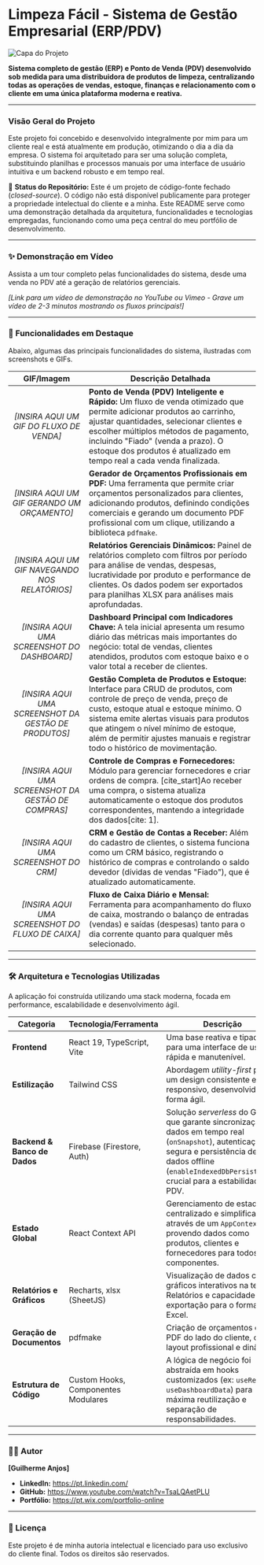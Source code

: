 # Limpeza Fácil - Sistema de Gestão Empresarial (ERP/PDV)

![Capa do Projeto](https://placehold.co/1200x600/16a34a/white?text=Limpeza+Fácil+ERP)

**Sistema completo de gestão (ERP) e Ponto de Venda (PDV) desenvolvido sob medida para uma distribuidora de produtos de limpeza, centralizando todas as operações de vendas, estoque, finanças e relacionamento com o cliente em uma única plataforma moderna e reativa.**

---

### Visão Geral do Projeto

Este projeto foi concebido e desenvolvido integralmente por mim para um cliente real e está atualmente em produção, otimizando o dia a dia da empresa. O sistema foi arquitetado para ser uma solução completa, substituindo planilhas e processos manuais por uma interface de usuário intuitiva e um backend robusto e em tempo real.

🔴 **Status do Repositório:** Este é um projeto de código-fonte fechado (*closed-source*). O código não está disponível publicamente para proteger a propriedade intelectual do cliente e a minha. Este README serve como uma demonstração detalhada da arquitetura, funcionalidades e tecnologias empregadas, funcionando como uma peça central do meu portfólio de desenvolvimento.

---

### ✨ Demonstração em Vídeo

Assista a um tour completo pelas funcionalidades do sistema, desde uma venda no PDV até a geração de relatórios gerenciais.

_[Link para um vídeo de demonstração no YouTube ou Vimeo - Grave um vídeo de 2-3 minutos mostrando os fluxos principais!]_

---

### 🚀 Funcionalidades em Destaque

Abaixo, algumas das principais funcionalidades do sistema, ilustradas com screenshots e GIFs.

| GIF/Imagem | Descrição Detalhada |
| :---: | --- |
| _[INSIRA AQUI UM GIF DO FLUXO DE VENDA]_ | **Ponto de Venda (PDV) Inteligente e Rápido:** Um fluxo de venda otimizado que permite adicionar produtos ao carrinho, ajustar quantidades, selecionar clientes e escolher múltiplos métodos de pagamento, incluindo "Fiado" (venda a prazo). O estoque dos produtos é atualizado em tempo real a cada venda finalizada. |
| _[INSIRA AQUI UM GIF GERANDO UM ORÇAMENTO]_ | **Gerador de Orçamentos Profissionais em PDF:** Uma ferramenta que permite criar orçamentos personalizados para clientes, adicionando produtos, definindo condições comerciais e gerando um documento PDF profissional com um clique, utilizando a biblioteca `pdfmake`. |
| _[INSIRA AQUI UM GIF NAVEGANDO NOS RELATÓRIOS]_ | **Relatórios Gerenciais Dinâmicos:** Painel de relatórios completo com filtros por período para análise de vendas, despesas, lucratividade por produto e performance de clientes. Os dados podem ser exportados para planilhas XLSX para análises mais aprofundadas. |
| _[INSIRA AQUI UMA SCREENSHOT DO DASHBOARD]_ | **Dashboard Principal com Indicadores Chave:** A tela inicial apresenta um resumo diário das métricas mais importantes do negócio: total de vendas, clientes atendidos, produtos com estoque baixo e o valor total a receber de clientes. |
| _[INSIRA AQUI UMA SCREENSHOT DA GESTÃO DE PRODUTOS]_ | **Gestão Completa de Produtos e Estoque:** Interface para CRUD de produtos, com controle de preço de venda, preço de custo, estoque atual e estoque mínimo. O sistema emite alertas visuais para produtos que atingem o nível mínimo de estoque, além de permitir ajustes manuais e registrar todo o histórico de movimentação. |
| _[INSIRA AQUI UMA SCREENSHOT DA GESTÃO DE COMPRAS]_ | **Controle de Compras e Fornecedores:** Módulo para gerenciar fornecedores e criar ordens de compra. [cite_start]Ao receber uma compra, o sistema atualiza automaticamente o estoque dos produtos correspondentes, mantendo a integridade dos dados[cite: 1]. |
| _[INSIRA AQUI UMA SCREENSHOT DO CRM]_ | **CRM e Gestão de Contas a Receber:** Além do cadastro de clientes, o sistema funciona como um CRM básico, registrando o histórico de compras e controlando o saldo devedor (dívidas de vendas "Fiado"), que é atualizado automaticamente. |
| _[INSIRA AQUI UMA SCREENSHOT DO FLUXO DE CAIXA]_ | **Fluxo de Caixa Diário e Mensal:** Ferramenta para acompanhamento do fluxo de caixa, mostrando o balanço de entradas (vendas) e saídas (despesas) tanto para o dia corrente quanto para qualquer mês selecionado. |

---

### 🛠️ Arquitetura e Tecnologias Utilizadas

A aplicação foi construída utilizando uma stack moderna, focada em performance, escalabilidade e desenvolvimento ágil.

| Categoria | Tecnologia/Ferramenta | Descrição |
| --- | --- | --- |
| **Frontend** | React 19, TypeScript, Vite | Uma base reativa e tipada para uma interface de usuário rápida e manutenível. |
| **Estilização** | Tailwind CSS | Abordagem *utility-first* para um design consistente e responsivo, desenvolvido de forma ágil. |
| **Backend & Banco de Dados** | Firebase (Firestore, Auth) | Solução *serverless* do Google que garante sincronização de dados em tempo real (`onSnapshot`), autenticação segura e persistência de dados offline (`enableIndexedDbPersistence`), crucial para a estabilidade do PDV. |
| **Estado Global** | React Context API | Gerenciamento de estado centralizado e simplificado através de um `AppContext`, provendo dados como produtos, clientes e fornecedores para todos os componentes. |
| **Relatórios e Gráficos** | Recharts, xlsx (SheetJS) | Visualização de dados com gráficos interativos na tela de Relatórios e capacidade de exportação para o formato Excel. |
| **Geração de Documentos** | pdfmake | Criação de orçamentos em PDF do lado do cliente, com layout profissional e dinâmico. |
| **Estrutura de Código** | Custom Hooks, Componentes Modulares | A lógica de negócio foi abstraída em hooks customizados (ex: `useReports`, `useDashboardData`) para máxima reutilização e separação de responsabilidades. |

---

### 👨‍💻 Autor

**[Guilherme Anjos]**

* **LinkedIn:** https://pt.linkedin.com/
* **GitHub:** https://www.youtube.com/watch?v=TsaLQAetPLU
* **Portfólio:** https://pt.wix.com/portfolio-online

---

### 📄 Licença

Este projeto é de minha autoria intelectual e licenciado para uso exclusivo do cliente final. Todos os direitos são reservados.
